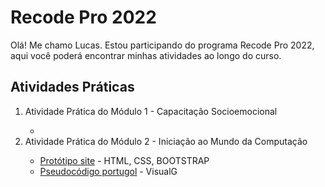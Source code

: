 <h1>Recode Pro 2022</h1>
<p>Olá! Me chamo Lucas. Estou participando do programa Recode Pro 2022, aqui você poderá encontrar minhas atividades ao longo do curso.</p>

<h2>Atividades Práticas</h2>
<ol>
    <li>Atividade Prática do Módulo 1 - Capacitação Socioemocional</li>
    <ul>
        <li></li>
    </ul>
    <li>Atividade Prática do Módulo 2 - Iniciação ao Mundo da Computação</li>
    <ul>
        <li><a href="atividade-prática-módulo-2/protótipo-site">Protótipo site</a> - HTML, CSS, BOOTSTRAP</li>
        <li><a href="atividade-prática-módulo-2/pseudocódigo-portugol">Pseudocódigo portugol</a> - VisualG</li>
    <ul>
</ol>
